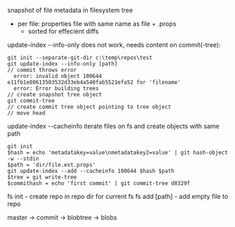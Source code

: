 snapshot of file metadata in filesystem tree
- per file: properties file with same name as file + .props
  - sorted for effecient diffs

update-index --info-only
does not work, needs content on commit(-tree):
```
git init --separate-git-dir c:\temp\repos\test
git update-index --info-only [path]
// commit throws error
  error: invalid object 100644 e11fb1e80613503532d33eb4a540fab5521efa52 for 'filename'
  error: Error building trees
// create snapshot tree object
git commit-tree
// create commit tree object pointing to tree object
// move head
```

update-index --cacheinfo
iterate files on fs and create objects with same path
```
git init
$hash = echo 'metadatakey=value\nmetadatakey2=value' | git hash-object -w --stdin
$path = 'dir/file.ext.props'
git update-index --add --cacheinfo 100644 $hash $path
$tree = git write-tree
$commithash = echo 'first commit' | git commit-tree d8329f
```

fs init - create repo in repo dir for current fs
fs add [path] - add empty file to repo

master -> commit -> blobtree -> blobs
